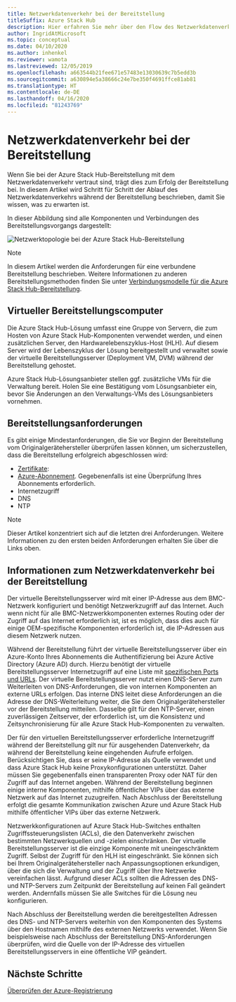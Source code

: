 ```yaml
---
title: Netzwerkdatenverkehr bei der Bereitstellung
titleSuffix: Azure Stack Hub
description: Hier erfahren Sie mehr über den Flow des Netzwerkdatenverkehrs während der Azure Stack Hub-Bereitstellung
author: IngridAtMicrosoft
ms.topic: conceptual
ms.date: 04/10/2020
ms.author: inhenkel
ms.reviewer: wamota
ms.lastreviewed: 12/05/2019
ms.openlocfilehash: a663544b21fee671e57483e13030639c7b5edd3b
ms.sourcegitcommit: a630894e5a38666c24e7be350f4691ffce81ab81
ms.translationtype: HT
ms.contentlocale: de-DE
ms.lasthandoff: 04/16/2020
ms.locfileid: "81243769"
---
```

# <a name="deployment-network-traffic"></a>Netzwerkdatenverkehr bei der Bereitstellung

Wenn Sie bei der Azure Stack Hub-Bereitstellung mit dem Netzwerkdatenverkehr vertraut sind, trägt dies zum Erfolg der Bereitstellung bei. In diesem Artikel wird Schritt für Schritt der Ablauf des Netzwerkdatenverkehrs während der Bereitstellung beschrieben, damit Sie wissen, was zu erwarten ist.

In dieser Abbildung sind alle Komponenten und Verbindungen des Bereitstellungsvorgangs dargestellt:

![Netzwerktopologie bei der Azure Stack Hub-Bereitstellung](media/deployment-networking/figure1.svg)

> [!NOTE]
> In diesem Artikel werden die Anforderungen für eine verbundene Bereitstellung beschrieben. Weitere Informationen zu anderen Bereitstellungsmethoden finden Sie unter [Verbindungsmodelle für die Azure Stack Hub-Bereitstellung](azure-stack-connection-models.md).

## <a name="the-deployment-vm"></a>Virtueller Bereitstellungscomputer

Die Azure Stack Hub-Lösung umfasst eine Gruppe von Servern, die zum Hosten von Azure Stack Hub-Komponenten verwendet werden, und einen zusätzlichen Server, den Hardwarelebenszyklus-Host (HLH). Auf diesem Server wird der Lebenszyklus der Lösung bereitgestellt und verwaltet sowie der virtuelle Bereitstellungsserver (Deployment VM, DVM) während der Bereitstellung gehostet.

Azure Stack Hub-Lösungsanbieter stellen ggf. zusätzliche VMs für die Verwaltung bereit. Holen Sie eine Bestätigung vom Lösungsanbieter ein, bevor Sie Änderungen an den Verwaltungs-VMs des Lösungsanbieters vornehmen.

## <a name="deployment-requirements"></a>Bereitstellungsanforderungen

Es gibt einige Mindestanforderungen, die Sie vor Beginn der Bereitstellung vom Originalgerätehersteller überprüfen lassen können, um sicherzustellen, dass die Bereitstellung erfolgreich abgeschlossen wird:

- [Zertifikate](azure-stack-pki-certs.md):
- [Azure-Abonnement](azure-stack-validate-registration.md). Gegebenenfalls ist eine Überprüfung Ihres Abonnements erforderlich.
- Internetzugriff
- DNS
- NTP

> [!NOTE]
> Dieser Artikel konzentriert sich auf die letzten drei Anforderungen. Weitere Informationen zu den ersten beiden Anforderungen erhalten Sie über die Links oben.

## <a name="about-deployment-network-traffic"></a>Informationen zum Netzwerkdatenverkehr bei der Bereitstellung

Der virtuelle Bereitstellungsserver wird mit einer IP-Adresse aus dem BMC-Netzwerk konfiguriert und benötigt Netzwerkzugriff auf das Internet. Auch wenn nicht für alle BMC-Netzwerkkomponenten externes Routing oder der Zugriff auf das Internet erforderlich ist, ist es möglich, dass dies auch für einige OEM-spezifische Komponenten erforderlich ist, die IP-Adressen aus diesem Netzwerk nutzen.

Während der Bereitstellung führt der virtuelle Bereitstellungsserver über ein Azure-Konto Ihres Abonnements die Authentifizierung bei Azure Active Directory (Azure AD) durch. Hierzu benötigt der virtuelle Bereitstellungsserver Internetzugriff auf eine Liste mit [spezifischen Ports und URLs](azure-stack-integrate-endpoints.md). Der virtuelle Bereitstellungsserver nutzt einen DNS-Server zum Weiterleiten von DNS-Anforderungen, die von internen Komponenten an externe URLs erfolgen. Das interne DNS leitet diese Anforderungen an die Adresse der DNS-Weiterleitung weiter, die Sie dem Originalgerätehersteller vor der Bereitstellung mitteilen. Dasselbe gilt für den NTP-Server, einen zuverlässigen Zeitserver, der erforderlich ist, um die Konsistenz und Zeitsynchronisierung für alle Azure Stack Hub-Komponenten zu verwalten.

Der für den virtuellen Bereitstellungsserver erforderliche Internetzugriff während der Bereitstellung gilt nur für ausgehenden Datenverkehr, da während der Bereitstellung keine eingehenden Aufrufe erfolgen. Berücksichtigen Sie, dass er seine IP-Adresse als Quelle verwendet und dass Azure Stack Hub keine Proxykonfigurationen unterstützt. Daher müssen Sie gegebenenfalls einen transparenten Proxy oder NAT für den Zugriff auf das Internet angeben. Während der Bereitstellung beginnen einige interne Komponenten, mithilfe öffentlicher VIPs über das externe Netzwerk auf das Internet zuzugreifen. Nach Abschluss der Bereitstellung erfolgt die gesamte Kommunikation zwischen Azure und Azure Stack Hub mithilfe öffentlicher VIPs über das externe Netzwerk.

Netzwerkkonfigurationen auf Azure Stack Hub-Switches enthalten Zugriffssteuerungslisten (ACLs), die den Datenverkehr zwischen bestimmten Netzwerkquellen und -zielen einschränken. Der virtuelle Bereitstellungsserver ist die einzige Komponente mit uneingeschränktem Zugriff. Selbst der Zugriff für den HLH ist eingeschränkt. Sie können sich bei Ihrem Originalgerätehersteller nach Anpassungsoptionen erkundigen, über die sich die Verwaltung und der Zugriff über Ihre Netzwerke vereinfachen lässt. Aufgrund dieser ACLs sollten die Adressen des DNS- und NTP-Servers zum Zeitpunkt der Bereitstellung auf keinen Fall geändert werden. Andernfalls müssen Sie alle Switches für die Lösung neu konfigurieren.

Nach Abschluss der Bereitstellung werden die bereitgestellten Adressen des DNS- und NTP-Servers weiterhin von den Komponenten des Systems über den Hostnamen mithilfe des externen Netzwerks verwendet. Wenn Sie beispielsweise nach Abschluss der Bereitstellung DNS-Anforderungen überprüfen, wird die Quelle von der IP-Adresse des virtuellen Bereitstellungsservers in eine öffentliche VIP geändert.

## <a name="next-steps"></a>Nächste Schritte

[Überprüfen der Azure-Registrierung](azure-stack-validate-registration.md)
